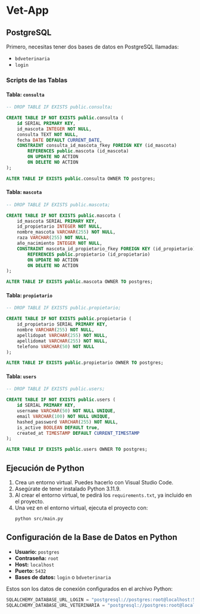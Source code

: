 
# Vet-App

## PostgreSQL

Primero, necesitas tener dos bases de datos en PostgreSQL llamadas:
- `bdveterinaria`
- `login`

### Scripts de las Tablas

#### Tabla: `consulta`

```sql
-- DROP TABLE IF EXISTS public.consulta;

CREATE TABLE IF NOT EXISTS public.consulta (
    id SERIAL PRIMARY KEY,
    id_mascota INTEGER NOT NULL,
    consulta TEXT NOT NULL,
    fecha DATE DEFAULT CURRENT_DATE,
    CONSTRAINT consulta_id_mascota_fkey FOREIGN KEY (id_mascota)
        REFERENCES public.mascota (id_mascota)
        ON UPDATE NO ACTION
        ON DELETE NO ACTION
);

ALTER TABLE IF EXISTS public.consulta OWNER TO postgres;
```

#### Tabla: `mascota`

```sql
-- DROP TABLE IF EXISTS public.mascota;

CREATE TABLE IF NOT EXISTS public.mascota (
    id_mascota SERIAL PRIMARY KEY,
    id_propietario INTEGER NOT NULL,
    nombre_mascota VARCHAR(255) NOT NULL,
    raza VARCHAR(255) NOT NULL,
    año_nacimiento INTEGER NOT NULL,
    CONSTRAINT mascota_id_propietario_fkey FOREIGN KEY (id_propietario)
        REFERENCES public.propietario (id_propietario)
        ON UPDATE NO ACTION
        ON DELETE NO ACTION
);

ALTER TABLE IF EXISTS public.mascota OWNER TO postgres;
```

#### Tabla: `propietario`

```sql
-- DROP TABLE IF EXISTS public.propietario;

CREATE TABLE IF NOT EXISTS public.propietario (
    id_propietario SERIAL PRIMARY KEY,
    nombre VARCHAR(255) NOT NULL,
    apellidopat VARCHAR(255) NOT NULL,
    apellidomat VARCHAR(255) NOT NULL,
    telefono VARCHAR(50) NOT NULL
);

ALTER TABLE IF EXISTS public.propietario OWNER TO postgres;
```

#### Tabla: `users`

```sql
-- DROP TABLE IF EXISTS public.users;

CREATE TABLE IF NOT EXISTS public.users (
    id SERIAL PRIMARY KEY,
    username VARCHAR(50) NOT NULL UNIQUE,
    email VARCHAR(100) NOT NULL UNIQUE,
    hashed_password VARCHAR(255) NOT NULL,
    is_active BOOLEAN DEFAULT true,
    created_at TIMESTAMP DEFAULT CURRENT_TIMESTAMP
);

ALTER TABLE IF EXISTS public.users OWNER TO postgres;
```

## Ejecución de Python

1. Crea un entorno virtual. Puedes hacerlo con Visual Studio Code.
2. Asegúrate de tener instalado Python 3.11.9.
3. Al crear el entorno virtual, te pedirá los `requirements.txt`, ya incluido en el proyecto.
4. Una vez en el entorno virtual, ejecuta el proyecto con:
   ```bash
   python src/main.py
   ```

## Configuración de la Base de Datos en Python

- **Usuario:** `postgres`
- **Contraseña:** `root`
- **Host:** `localhost`
- **Puerto:** `5432`
- **Bases de datos:** `login` o `bdveterinaria`

Estos son los datos de conexión configurados en el archivo Python:

```python
SQLALCHEMY_DATABASE_URL_LOGIN = "postgresql://postgres:root@localhost:5432/login"
SQLALCHEMY_DATABASE_URL_VETERINARIA = "postgresql://postgres:root@localhost:5432/bdveterinaria"
```
